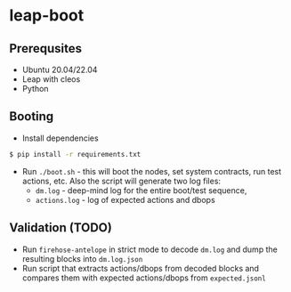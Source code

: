 # leap-boot

## Prerequsites
* Ubuntu 20.04/22.04
* Leap with cleos
* Python 

## Booting
* Install dependencies 
```bash
$ pip install -r requirements.txt
```
* Run `./boot.sh` - this will boot the nodes, set system contracts, run test actions, etc. Also the script will generate two log files:
    * `dm.log` - deep-mind log for the entire boot/test sequence,
    * `actions.log` - log of expected actions and dbops

## Validation (TODO)
* Run `firehose-antelope` in strict mode to decode `dm.log` and dump the resulting blocks into `dm.log.json`
* Run script that extracts actions/dbops from decoded blocks and compares them with expected actions/dbops from `expected.jsonl`